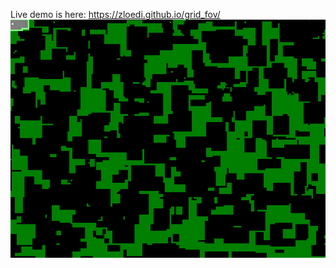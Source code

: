 Live demo is here: https://zloedi.github.io/grid_fov/
![Sample image](https://github.com/zloedi/grid_fov/blob/master/fov.gif)

